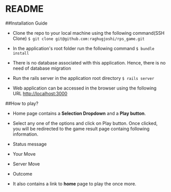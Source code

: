 # README

##Installation Guide

- Clone the repo to your local machine using the following command(SSH Clone)
`$ git clone git@github.com:raghugjoshi/rps_game.git`

- In the application's root folder run the following command
`$ bundle install`

- There is no database associated with this application. Hence, there is no need of database migration

- Run the rails server in the application root directory
`$ rails server`
- Web application can be accessed in the browser using the following URL
[http://localhost:3000](http://localhost:3000/)

##How to play?
- Home page contains a **Selection Dropdown** and a **Play button**.
- Select any one of the options and click on Play button. Once clicked, you will be redirected to the game result page containg following information.

 - Status message
 - Your Move
 - Server Move
 - Outcome
- It also contains a link to **home** page to play the once more.